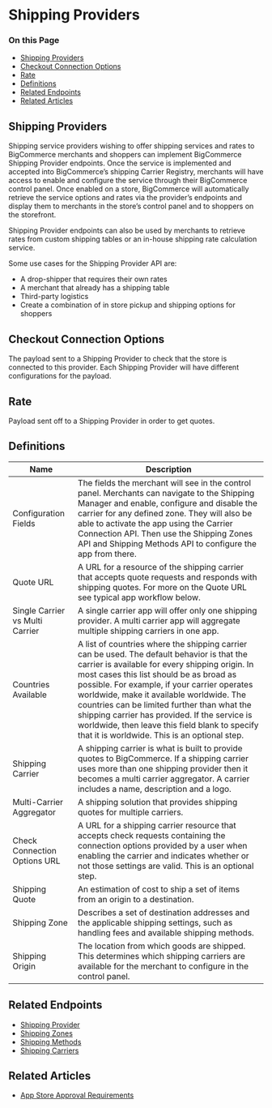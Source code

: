 # Shipping Providers

<div class="otp" id="no-index">

### On this Page	
- [Shipping Providers](#shipping-providers)
- [Checkout Connection Options](#checkout-connection-options)
- [Rate](#rate)
- [Definitions](#definitions)
- [Related Endpoints](#related-endpoints)
- [Related Articles](#related-articles)


</div>

## Shipping Providers

Shipping service providers wishing to offer shipping services and rates to BigCommerce merchants and shoppers can implement BigCommerce Shipping Provider endpoints. Once the service is implemented and accepted into BigCommerce’s shipping Carrier Registry, merchants will have access to enable and configure the service through their BigCommerce control panel. Once enabled on a store, BigCommerce will automatically retrieve the service options and rates via the provider’s endpoints and display them to merchants in the store’s control panel and to shoppers on the storefront.

Shipping Provider endpoints can also be used by merchants to retrieve rates from custom shipping tables or an in-house shipping rate calculation service.

Some use cases for the Shipping Provider API are:

* A drop-shipper that requires their own rates
* A merchant that already has a shipping table
* Third-party logistics
* Create a combination of in store pickup and shipping options for shoppers

## Checkout Connection Options
The payload sent to a Shipping Provider to check that the store is connected to this provider. Each Shipping Provider will have different configurations for the payload.

## Rate
Payload sent off to a Shipping Provider in order to get quotes.

## Definitions

| Name | Description |
| -- | -- |
| Configuration Fields | The fields the merchant will see in the control panel. Merchants can navigate to the Shipping Manager and enable, configure and disable the carrier for any defined zone. They will also be able to activate the app using the Carrier Connection API. Then use the Shipping Zones API and Shipping Methods API to configure the app from there. |
| Quote URL | A URL for a resource of the shipping carrier that accepts quote requests and responds with shipping quotes. For more on the Quote URL see typical app workflow below.|
| Single Carrier vs Multi Carrier | A single carrier app will offer only one shipping provider. A multi carrier app will aggregate multiple shipping carriers in one app.|
| Countries Available | A list of countries where the shipping carrier can be used. The default behavior is that the carrier is available for every shipping origin. In most cases this list should be as broad as possible. For example, if your carrier operates worldwide, make it available worldwide. The countries can be limited further than what the shipping carrier has provided. If the service is worldwide, then leave this field blank to specify that it is worldwide. This is an optional step. |
| Shipping Carrier |  A shipping carrier is what is built to provide quotes to BigCommerce. If a shipping carrier uses more than one shipping provider then it becomes a multi carrier aggregator. A carrier includes a name, description and a logo. |
| Multi-Carrier Aggregator | A shipping solution that provides shipping quotes for multiple carriers.|
| Check Connection Options URL | A URL for a shipping carrier resource that accepts check requests containing the connection options provided by a user when enabling the carrier and indicates whether or not those settings are valid. This is an optional step. |
| Shipping Quote | An estimation of cost to ship a set of items from an origin to a destination. |
| Shipping Zone | Describes a set of destination addresses and the applicable shipping settings, such as handling fees and available shipping methods.|
| Shipping Origin | The location from which goods are shipped. This determines which shipping carriers are available for the merchant to configure in the control panel. |


## Related Endpoints
- [Shipping Provider](/api-reference/store-management/shipping-provider-api)
- [Shipping Zones](/api-reference/store-management/shipping-api/shipping-zones)
- [Shipping Methods](/api-reference/store-management/shipping-api/shipping-method)
- [Shipping Carriers](/api-reference/store-management/shipping-api/shipping-carrier)

## Related Articles
- [App Store Approval Requirements](https://developer.bigcommerce.com/api-docs/partner/app-store-approval-requirements)


